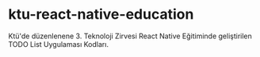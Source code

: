# ktu-react-native-education
Ktü'de düzenlenene 3. Teknoloji Zirvesi React Native Eğitiminde geliştirilen TODO List Uygulaması Kodları.
